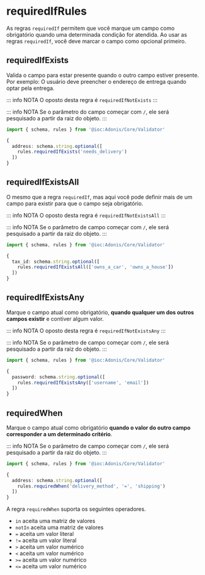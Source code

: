 # requiredIfRules

As regras `requiredIf` permitem que você marque um campo como obrigatório quando uma determinada condição for atendida. Ao usar as regras `requiredIf`, você deve marcar o campo como opcional primeiro.

## requiredIfExists

Valida o campo para estar presente quando o outro campo estiver presente. Por exemplo: O usuário deve preencher o endereço de entrega quando optar pela entrega.

::: info NOTA
O oposto desta regra é `requiredIfNotExists`
:::

::: info NOTA
Se o parâmetro do campo começar com `/`, ele será pesquisado a partir da raiz do objeto.
:::

```ts
import { schema, rules } from '@ioc:Adonis/Core/Validator'

{
  address: schema.string.optional([
    rules.requiredIfExists('needs_delivery')
  ])
}
```

## requiredIfExistsAll
O mesmo que a regra `requiredIf`, mas aqui você pode definir mais de um campo para existir para que o campo seja obrigatório.

::: info NOTA
O oposto desta regra é `requiredIfNotExistsAll`
:::

::: info NOTA
Se o parâmetro de campo começar com `/`, ele será pesquisado a partir da raiz do objeto.
:::

```ts
import { schema, rules } from '@ioc:Adonis/Core/Validator'

{
  tax_id: schema.string.optional([
    rules.requiredIfExistsAll(['owns_a_car', 'owns_a_house'])
  ])
}
```

## requiredIfExistsAny
Marque o campo atual como obrigatório, **quando qualquer um dos outros campos existir** e contiver algum valor.

::: info NOTA
O oposto desta regra é `requiredIfNotExistsAny`
:::

::: info NOTA
Se o parâmetro de campo começar com `/`, ele será pesquisado a partir da raiz do objeto.
:::

```ts
import { schema, rules } from '@ioc:Adonis/Core/Validator'

{
  password: schema.string.optional([
    rules.requiredIfExistsAny(['username', 'email'])
  ])
}
```

## requiredWhen
Marque o campo atual como obrigatório **quando o valor do outro campo corresponder a um determinado critério**.

::: info NOTA
Se o parâmetro de campo começar com `/`, ele será pesquisado a partir da raiz do objeto.
:::

```ts
import { schema, rules } from '@ioc:Adonis/Core/Validator'

{
  address: schema.string.optional([
    rules.requiredWhen('delivery_method', '=', 'shipping')
  ])
}
```

A regra `requiredWhen` suporta os seguintes operadores.

- `in` aceita uma matriz de valores
- `notIn` aceita uma matriz de valores
- `=` aceita um valor literal
- `!=` aceita um valor literal
- `>` aceita um valor numérico
- `<` aceita um valor numérico
- `>=` aceita um valor numérico
- `<=` aceita um valor numérico
